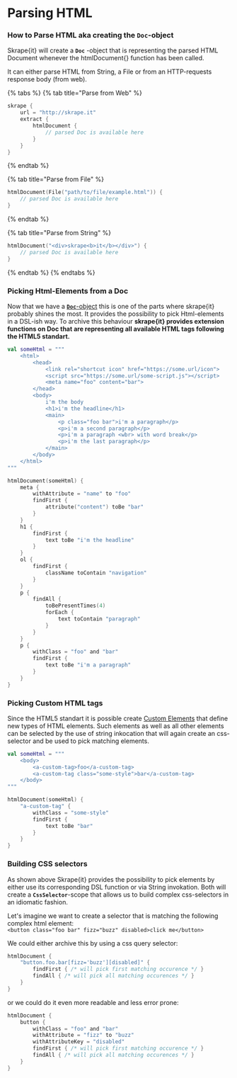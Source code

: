 # Parsing HTML

### How to Parse HTML aka creating the **`Doc`**-object

Skrape{it} will create a **`Doc`** -object that is representing the parsed HTML Document whenever the htmlDocument{} function has been called.

It can either parse HTML from String, a File or from an HTTP-requests response body \(from web\).  

{% tabs %}
{% tab title="Parse from Web" %}
```kotlin
skrape {
    url = "http://skrape.it"
    extract {
        htmlDocument {
            // parsed Doc is available here
        }
    }
}
```
{% endtab %}

{% tab title="Parse from File" %}
```kotlin
htmlDocument(File("path/to/file/example.html")) {
    // parsed Doc is available here
}
```
{% endtab %}

{% tab title="Parse from String" %}
```kotlin
htmlDocument("<div>skrape<b>it</b></div>") {
    // parsed Doc is available here
}
```
{% endtab %}
{% endtabs %}

### Picking Html-Elements from a Doc

Now that we have a [**`Doc`**-object](parsing-html.md#how-to-parse-html-aka-creating-the-doc-object) this is one of the parts where skrape{it} probably shines the most. It provides the possibility to pick Html-elements in a DSL-ish way. To archive this behaviour **skrape{it} provides extension functions on Doc that are representing all available HTML tags following the HTML5 standart.**

```kotlin
val someHtml = """
    <html>
        <head>
            <link rel="shortcut icon" href="https://some.url/icon">
            <script src="https://some.url/some-script.js"></script>
            <meta name="foo" content="bar">
        </head>
        <body>
            i'm the body
            <h1>i'm the headline</h1>
            <main>
                <p class="foo bar">i'm a paragraph</p>
                <p>i'm a second paragraph</p>
                <p>i'm a paragraph <wbr> with word break</p>
                <p>i'm the last paragraph</p>
            </main>
        </body>
    </html>
"""

htmlDocument(someHtml) {
    meta { 
        withAttribute = "name" to "foo"
        findFirst {
            attribute("content") toBe "bar"
        }
    }
    h1 {
        findFirst {
            text toBe "i'm the headline"
        }
    }
    ol {
        findFirst {
            className toContain "navigation"
        }
    }
    p {
        findAll {
            toBePresentTimes(4)
            forEach { 
                text toContain "paragraph"
            }
        }
    }
    p {
        withClass = "foo" and "bar"
        findFirst {
            text toBe "i'm a paragraph"
        }
    }
}
```

### Picking Custom HTML tags

Since the HTML5 standart it is possible create [Custom Elements](http://w3c.github.io/webcomponents/spec/custom/) that define new types of HTML elements. Such elements as well as all other elements can be selected by the use of string inkocation that will again create an css-selector and be used to pick matching elements.

```kotlin
val someHtml = """
    <body>
        <a-custom-tag>foo</a-custom-tag>
        <a-custom-tag class="some-style">bar</a-custom-tag>
    </body>
"""

htmlDocument(someHtml) {
    "a-custom-tag" {
        withClass = "some-style"
        findFirst {
            text toBe "bar"
        }
    }
}
```

### Building CSS selectors

As shown above Skrape{it} provides the possibility to pick elements by either use its corresponding DSL function or via String invokation. Both will create a **`CssSelector`**-scope that allows us to build complex css-selectors in an idiomatic fashion.

Let's imagine we want to create a selector that is matching the following complex html element:   
`<button class="foo bar" fizz="buzz" disabled>click me</button>`

We could either archive this by using a css query selector:

```kotlin
htmlDocument {
    "button.foo.bar[fizz='buzz'][disabled]" {
        findFirst { /* will pick first matching occurence */ }
        findAll { /* will pick all matching occurences */ }
    }
}
```

or we could do it even more readable and less error prone:

```kotlin
htmlDocument {
    button {
        withClass = "foo" and "bar"
        withAttribute = "fizz" to "buzz"
        withAttributeKey = "disabled"
        findFirst { /* will pick first matching occurence */ }
        findAll { /* will pick all matching occurences */ }
    }
}
```

